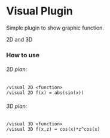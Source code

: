 # Visual Plugin 


Simple plugin to show graphic function.

2D and 3D


### How to use

###### 2D plan: 
```
/visual 2D <function>
/visual 2D f(x) = abs(sin(x))
```


###### 3D plan:
```
/visual 3D <function>
/visual 3D f(x,z) = cos(x)*z^cos(x)
```
